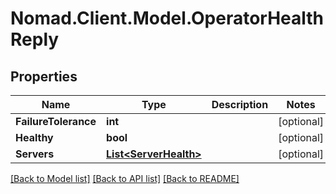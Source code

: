 # Nomad.Client.Model.OperatorHealthReply

## Properties

Name | Type | Description | Notes
------------ | ------------- | ------------- | -------------
**FailureTolerance** | **int** |  | [optional] 
**Healthy** | **bool** |  | [optional] 
**Servers** | [**List&lt;ServerHealth&gt;**](ServerHealth.md) |  | [optional] 

[[Back to Model list]](../README.md#documentation-for-models) [[Back to API list]](../README.md#documentation-for-api-endpoints) [[Back to README]](../README.md)

